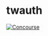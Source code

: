 # twauth

[![Concourse](https://wings.concourse.ci/api/v1/teams/code-bandits/pipelines/twauth/jobs/e2e/badge)](https://wings.concourse.ci/teams/code-bandits/pipelines/twauth)
